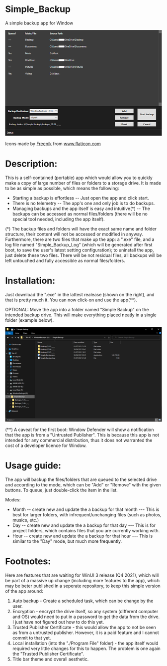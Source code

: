 # Simple_Backup
A simple backup app for Window

![](Images/AppWindowExample_08.png)

<div>Icons made by <a href="https://www.freepik.com" title="Freepik">Freepik</a> from <a href="https://www.flaticon.com/" title="Flaticon">www.flaticon.com</a></div>

# Description:
This is a self-contained (portable) app which would allow you to quickly make a copy of large number of files or folders to a storage drive. It is made to be as simple as possible, which means the following:
* Starting a backup is effortless -- Just open the app and click start.
* There is no telemetry -- The app's one and only job is to do backups.
* Managing backups and the app itself is easy and intuitive(*) -- The backups can be accessed as normal files/folders (there will be no special tool needed, including the app itself).

(*) The backup files and folders will have the exact same name and folder structure, their content will not be accessed or modified in anyway. Furthermore, there are two files that make up the app: a ".exe" file, and a log file named "Simple_Backup_Log" (which will be generated after first boot, to save the user's latest setting configuration); to uninstall the app, just delete these two files. There will be not residual files, all backups will be left untouched and fully accessible as normal files/folders.

# Installation:
Just download the ".exe" in the lattest realease (shown on the right), and that is pretty much it. You can now click-on and use the app(**).

OPTIONAL: Move the app into a folder named "Simple Backup" on the intended backup drive. This will make everything placed neatly in a single folder (example below).

![](Images/InstallationExample1.png)

(**) A caveat for the first boot: Window Defender will show a notification that the app is from a "Untrusted Publisher". This is because this app is not intended for any commercial distribution, thus it does not warranted the cost of a developer licence for Window.

# Usage guide:
The app will backup the files/folders that are queued to the selected drive and according to the mode, which can be "Add" or "Remove" with the given buttons.
To queue, just double-click the item in the list.

Modes:
* Month -- create new and update the a backup for that month --- This is best for larger folders, with infrequent/unchanging files (such as photos, musics, etc.)
* Day -- create new and update the a backup for that day --- This is for project folders, which contains files that you are currently working with.
* Hour -- create new and update the a backup for that hour --- This is similar to the "Day" mode, but much more frequently.

# Footnotes:

Here are features that are waiting for WinUI 3 release (Q4 2021), which will be part of a massive up change (including more features to the app), which may be beter published in a seperate repository, to keep this simple version of the app around:
1. Auto backup - Create a scheduled task, which can be change by the user.
2. Encryption - encrypt the drive itself, so any system (different computer and OS) would need to put in a password to get the data from the drive. I just have not figured out how to do this yet.
3. Trusted Publisher Certificate - this would allow the app to not be seen as from a untrusted publisher. However, it is a paid feature and I cannot commit to that yet.
4. Local installation (into the "./Program File" folder) - the app itself would required very little changes for this to happen. The problem is one again the "Trusted Publisher Certificate".
5. Title bar theme and overall aesthetic.
